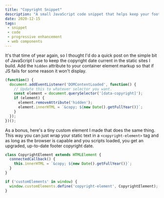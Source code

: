 ```yaml
---
title: "Copyright Snippet"
description: "A small JavaScript code snippet that helps keep your footer copyright up to date. (with bonus CustomElement)"
date: 2020-12-15
tags:
 - snippet
 - code
 - progressive enhancement
 - web components
---
```

It's that time of year again, so I thought I'd do a quick post on the simple bit of JavaScript I use to keep the copyright date current in the static sites I build. Add the `hidden` attribute to your container element markup so that if JS fails for some reason it won't display.

```js
(function() {
  document.addEventListener('DOMContentLoaded', function() {
    // Update this to whatever selector you want.
    const element = document.querySelector('[data-copyright]');
    if (element) {
      element.removeAttribute('hidden');
      element.innerHTML = `&copy; ${new Date().getFullYear()}`;
    }
  });
})();
```
  
As a bonus, here's a tiny custom element I made that does the same thing. This way you can just wrap your static text in a `<copyright-element>` tag and as long as the browser is capable and you scripts loaded, you get an upgraded, up-to-date footer copyright date.

```js
class CopyrightElement extends HTMLElement {
  connectedCallback() {
    this.innerHTML = `&copy; ${new Date().getFullYear()}`;
  }
}

if ('customElements' in window) {
  window.customElements.define('copyright-element', CopyrightElement);
}
```
